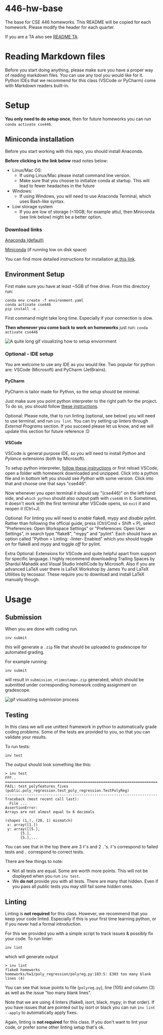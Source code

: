 # 446-hw-base

The base for CSE 446 homeworks.
This README will be copied for each homework.
Please modify the header for each quarter.

If you are a TA also see [README TA](./README_TA.md).

# Reading Markdown files
Before you start doing anything, please make sure you have a proper way of reading markdown files.
You can use any tool you would like for it.
Python IDEs that we recommend for this class (VSCode or PyCharm) come with Markdown readers built-in.


# Setup

**You only need to do setup once**, then for future homeworks you can run `conda activate cse446`.

## Miniconda installation
Before you start working with this repo, you should install Anaconda.

**Before clicking in the link below** read notes below:

* Linux/Mac OS:
  * If using Linux/Mac please install command line version.
  * Make sure that you choose to initialize conda at startup.
    This will lead to fewer headaches in the future
* Windows:
  * If using Windows, you will need to use Anaconda Terminal, which uses Bash-like syntax.
* Low storage system
  * If you are low of storage (<10GB; for example attu), then Miniconda (see link below) might be a better option.

### Download links

[Anaconda (default)](https://www.anaconda.com/products/individual#Downloads)

[Miniconda](https://docs.conda.io/en/latest/miniconda.html#latest-miniconda-installer-links) (if running low on disk space)

You can find more detailed instructions for installation [at this link](https://docs.conda.io/projects/conda/en/latest/user-guide/install/index.html#installing-conda-on-a-system-that-has-other-python-installations-or-packages).

## Environment Setup
First make sure you have at least ~5GB of free drive.
From this directory run:
```
conda env create -f environment.yaml
conda activate cse446
pip install -e .
```

First command might take long time. Especially if your connection is slow.

**Then whenever you come back to work on homeworks** just run: `conda activate cse446`

![A quite long gif visualizing how to setup enviornment](./README_media/setup-env.gif)

### Optional - IDE setup

You are welcome to use any IDE as you would like.
Two popular for python are: VSCode (Microsoft) and PyCharm (JetBrains).

#### PyCharm
PyCharm is tailor made for Python, so the setup should be minimal.

Just make sure you point python interpreter to the right path for the project.
To do so, you should follow [these instructions](https://www.jetbrains.com/help/pycharm/configuring-python-interpreter.html#add-existing-interpreter).

Optional: Please note, that to run linting (optional, see below) you will need to use terminal, and run `inv lint`.
You can try setting up linters through *External Programs* section.
If you succeed please let us know, and we will update this section for future reference :D

#### VSCode
VSCode is general purpose IDE, so you will need to install *Python* and *Pylance* extensions (both by Microsoft).


To setup python interpreter, [follow these instructions](https://code.visualstudio.com/docs/python/environments#_select-and-activate-an-environment)
or first reload VSCode, open a folder with homework downloaded and unzipped.
Click into a python file and in bottom left you should see *Python* with some version.
Click into that and choose one that says "cse446".

Now whenever you open terminal it should say "(cse446)" on the left hand side,
and `which python` should also output path with `cse446` in it.
Sometimes, it doesn't work with the first terminal after VSCode opens, so `exit` it and reopen it (Ctrl+J).

Optional: For linting you will need to *enable* flake8, mypy and *disable* pylint.
Rather than following the official guide, press (Ctrl/Cmd + Shift + P), select "Preferences: Open Workspace Settings" or "Preferences: Open User Settings", in search type "flake8", "mypy" and "pylint".
Each should have an option called "Python > Linting: -linter- Enabled" which you should toggle *on* for flake8 and mypy and toggle *off* for pylint.

Extra Optional: Extensions for VSCode and quite helpful apart from support for specific language. I highly recommend downloading Trailing Spaces by Shardul Mahadik and Visual Studio IntelliCode by Microsoft.
Also if you are advanced LaTeX user there is LaTeX Workshop by James Yu and LaTeX Utilities by tecosaur.
These require you to download and install LaTeX manually though.

# Usage

## Submission

When you are done with coding run.
```
inv submit
```
this will generate a `.zip` file that should be uploaded to gradescope for automated grading.

For example running:
```
inv submit
```
will result in `submission_<timestamp>.zip` generated, which should be submitted under corresponding homework coding assignment on gradescope.

![gif visualizing submission process](./README_media/submit.gif)


## Testing
In this class we will use unittest framework in python to automatically grade coding problems.
Some of the tests are provided to you, so that you can validate your results.

To run tests:
```
inv test
```

The output should look something like this:
```
> inv test
FFF..
======================================================================
FAIL: test_polyfeatures_fives (public.poly_regression.test_poly_regression.TestPolyReg)
----------------------------------------------------------------------
Traceback (most recent call last):
  File ...
AssertionError: 
Arrays are not almost equal to 6 decimals

(shapes (1,), (20, 1) mismatch)
 x: array([1.])
 y: array([[5.],
       [5.],
       [5.],...
```

You can see that in the top there are 3 `F`'s and 2 `.`'s. `F`'s correspond to failed tests and `.` correspond to correct tests.

There are few things to note:

- Not all tests are equal. Some are worth more points. This will not be displayed when you run `inv test`.
- We **do not** provide you with all tests. There are many that hidden. Even if you pass all *public* tests you may still fail some *hidden* ones.

## Linting

Linting is **not required** for this class.
However, we recommend that you keep your code linted.
Especially if this is your first time learning python, or if you never had a formal introduction.

For this we provided you with a simple script to track issues & possibly fix your code.
To run linter:
```
inv lint
```
which will generate output
```
> inv lint
flake8 homeworks
homeworks/hw1/poly_regression/polyreg.py:103:5: E303 too many blank lines (4)
```
You can see that issue points to file (`polyreg.py`), line (105) and column (3) as well as the issue "too many blank lines".

Note that we are using 4 linters (flake8, isort, black, mypy; in that order).
If you have issues that are pointed out by isort or black you can run `inv lint --apply` to automatically apply fixes.

Again, linting is **not required** for this class.
If you don't want to lint your code, or prefer some other linting setup that's ok.
